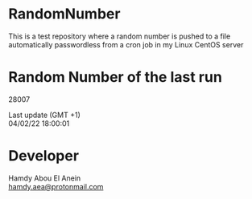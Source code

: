 # RandomNumber    
This is a test repository where a random number is pushed to a file automatically passwordless from a cron job in my Linux CentOS server    
# Random Number of the last run   
28007
      
Last update (GMT +1)    
04/02/22 18:00:01
# Developer    
Hamdy Abou El Anein   
hamdy.aea@protonmail.com
